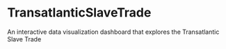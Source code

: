 # TransatlanticSlaveTrade
An interactive data visualization dashboard that explores the Transatlantic Slave Trade
